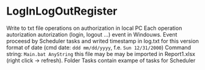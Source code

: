 # LogInLogOutRegister
Write to txt file operations on authorization in local PC
Each operation autorization autorization (login, logout ...) event in Windouws. Event proceesd by Scheduler tasks and writed timestamp in log.txt
for this version format of date (cmd date: `ddd mm/dd/yyyy`, f.e. `Sun 12/31/2000`)
Command string: `Main.bat AnyString`
this file may be may be imported in Report1.xlsx (right click -> refresh).
Folder Tasks contain exampe of tasks for Scheduler
